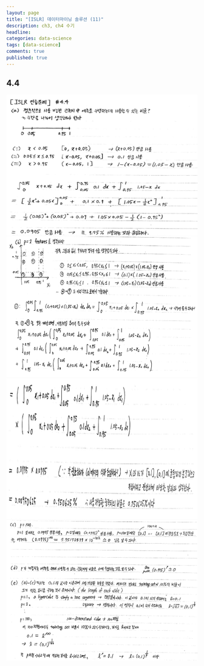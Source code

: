 ```yaml
---
layout: page
title: "[ISLR] 데이터마이닝 솔루션 (11)"
description: ch3, ch4 수기
headline: 
categories: data-science
tags: [data-science]
comments: true
published: true
---
```


## 4.4
<img src="/images/2020-09/hand44.png"  width="700" height="370">
<img src="/images/2020-09/hand442.png"  width="700" height="370">
<img src="/images/2020-09/hand443.png"  width="700" height="370">
<img src="/images/2020-09/hand444.png"  width="700" height="370">